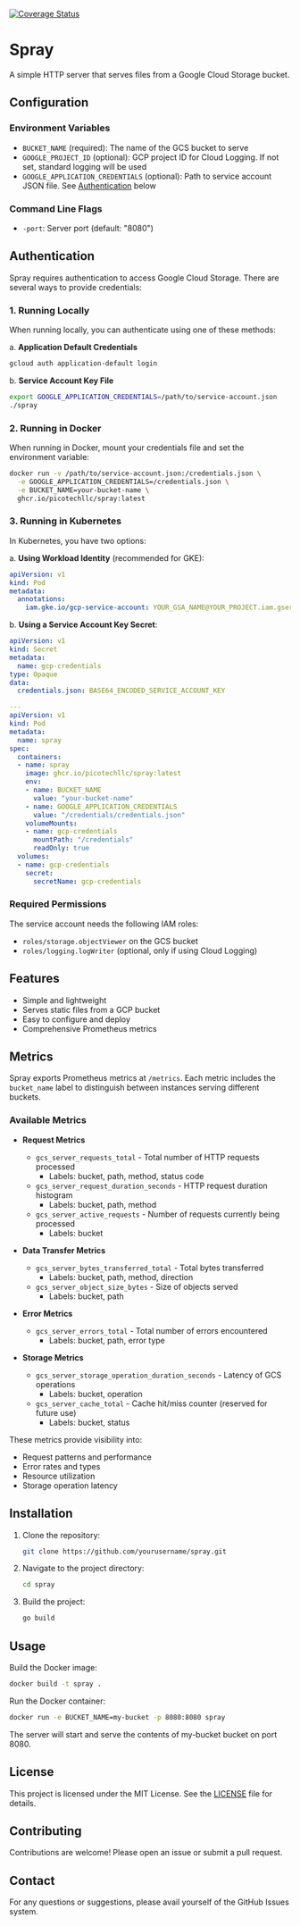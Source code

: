 [![Coverage Status](https://coveralls.io/repos/github/picotechllc/spray/badge.svg?branch=main)](https://coveralls.io/github/picotechllc/spray?branch=main)

# Spray

A simple HTTP server that serves files from a Google Cloud Storage bucket.

## Configuration

### Environment Variables

- `BUCKET_NAME` (required): The name of the GCS bucket to serve
- `GOOGLE_PROJECT_ID` (optional): GCP project ID for Cloud Logging. If not set, standard logging will be used
- `GOOGLE_APPLICATION_CREDENTIALS` (optional): Path to service account JSON file. See [Authentication](#authentication) below

### Command Line Flags

- `-port`: Server port (default: "8080")

## Authentication

Spray requires authentication to access Google Cloud Storage. There are several ways to provide credentials:

### 1. Running Locally

When running locally, you can authenticate using one of these methods:

a. **Application Default Credentials**
```bash
gcloud auth application-default login
```

b. **Service Account Key File**
```bash
export GOOGLE_APPLICATION_CREDENTIALS=/path/to/service-account.json
./spray
```

### 2. Running in Docker

When running in Docker, mount your credentials file and set the environment variable:

```bash
docker run -v /path/to/service-account.json:/credentials.json \
  -e GOOGLE_APPLICATION_CREDENTIALS=/credentials.json \
  -e BUCKET_NAME=your-bucket-name \
  ghcr.io/picotechllc/spray:latest
```

### 3. Running in Kubernetes

In Kubernetes, you have two options:

a. **Using Workload Identity** (recommended for GKE):
```yaml
apiVersion: v1
kind: Pod
metadata:
  annotations:
    iam.gke.io/gcp-service-account: YOUR_GSA_NAME@YOUR_PROJECT.iam.gserviceaccount.com
```

b. **Using a Service Account Key Secret**:
```yaml
apiVersion: v1
kind: Secret
metadata:
  name: gcp-credentials
type: Opaque
data:
  credentials.json: BASE64_ENCODED_SERVICE_ACCOUNT_KEY

---
apiVersion: v1
kind: Pod
metadata:
  name: spray
spec:
  containers:
  - name: spray
    image: ghcr.io/picotechllc/spray:latest
    env:
    - name: BUCKET_NAME
      value: "your-bucket-name"
    - name: GOOGLE_APPLICATION_CREDENTIALS
      value: "/credentials/credentials.json"
    volumeMounts:
    - name: gcp-credentials
      mountPath: "/credentials"
      readOnly: true
  volumes:
  - name: gcp-credentials
    secret:
      secretName: gcp-credentials
```

### Required Permissions

The service account needs the following IAM roles:
- `roles/storage.objectViewer` on the GCS bucket
- `roles/logging.logWriter` (optional, only if using Cloud Logging)

## Features

- Simple and lightweight
- Serves static files from a GCP bucket
- Easy to configure and deploy
- Comprehensive Prometheus metrics

## Metrics

Spray exports Prometheus metrics at `/metrics`. Each metric includes the `bucket_name` label to distinguish between instances serving different buckets.

### Available Metrics

- **Request Metrics**
  - `gcs_server_requests_total` - Total number of HTTP requests processed
    - Labels: bucket, path, method, status code
  - `gcs_server_request_duration_seconds` - HTTP request duration histogram
    - Labels: bucket, path, method
  - `gcs_server_active_requests` - Number of requests currently being processed
    - Labels: bucket

- **Data Transfer Metrics**
  - `gcs_server_bytes_transferred_total` - Total bytes transferred
    - Labels: bucket, path, method, direction
  - `gcs_server_object_size_bytes` - Size of objects served
    - Labels: bucket, path

- **Error Metrics**
  - `gcs_server_errors_total` - Total number of errors encountered
    - Labels: bucket, path, error type

- **Storage Metrics**
  - `gcs_server_storage_operation_duration_seconds` - Latency of GCS operations
    - Labels: bucket, operation
  - `gcs_server_cache_total` - Cache hit/miss counter (reserved for future use)
    - Labels: bucket, status

These metrics provide visibility into:
- Request patterns and performance
- Error rates and types
- Resource utilization
- Storage operation latency

## Installation

1. Clone the repository:
    ```sh
    git clone https://github.com/yourusername/spray.git
    ```
2. Navigate to the project directory:
    ```sh
    cd spray
    ```
3. Build the project:
    ```sh
    go build
    ```

## Usage

Build the Docker image:
```sh
docker build -t spray .
```

Run the Docker container:
```sh
docker run -e BUCKET_NAME=my-bucket -p 8080:8080 spray
```

The server will start and serve the contents of my-bucket bucket on port 8080.

## License

This project is licensed under the MIT License. See the [LICENSE](LICENSE.md) file for details.

## Contributing

Contributions are welcome! Please open an issue or submit a pull request.

## Contact

For any questions or suggestions, please avail yourself of the GitHub Issues system.

